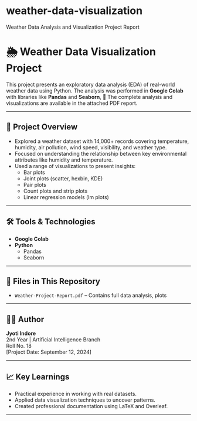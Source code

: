 # weather-data-visualization
Weather Data Analysis and Visualization Project Report
# 🌦️ Weather Data Visualization Project

This project presents an exploratory data analysis (EDA) of real-world weather data using Python. The analysis was performed in **Google Colab** with libraries like **Pandas** and **Seaborn**, 
📄 The complete analysis and visualizations are available in the attached PDF report.

---

## 📌 Project Overview

- Explored a weather dataset with 14,000+ records covering temperature, humidity, air pollution, wind speed, visibility, and weather type.
- Focused on understanding the relationship between key environmental attributes like humidity and temperature.
- Used a range of visualizations to present insights:
  - Bar plots
  - Joint plots (scatter, hexbin, KDE)
  - Pair plots
  - Count plots and strip plots
  - Linear regression models (lm plots)

---

## 🛠️ Tools & Technologies

- **Google Colab**
- **Python**
  - Pandas
  - Seaborn

---

## 📁 Files in This Repository

- `Weather-Project-Report.pdf` – Contains full data analysis, plots

---

## 👩‍💻 Author

**Jyoti Indore**  
2nd Year | Artificial Intelligence Branch  
Roll No. 18  
[Project Date: September 12, 2024]

---

## 📈 Key Learnings

- Practical experience in working with real datasets.
- Applied data visualization techniques to uncover patterns.
- Created professional documentation using LaTeX and Overleaf.

---


